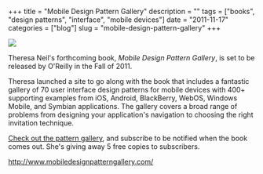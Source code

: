 +++
title = "Mobile Design Pattern Gallery"
description = ""
tags = ["books", "design patterns", "interface", "mobile devices"]
date = "2011-11-17"
categories = ["blog"]
slug = "mobile-design-pattern-gallery"
+++



  <div class="notebook-screenshot"><a href="http://www.mobiledesignpatterngallery.com/"><img src="http://media.konigi.com/bluga/wt4ec52d23221b4_large.jpg"/></a></div><p>Theresa Neil's forthcoming book, <em>Mobile Design Pattern Gallery</em>, is set to be released by O'Reilly in the Fall of 2011.</p>

<p>Theresa launched a site to go along with the book that includes a fantastic gallery of 70 user interface design patterns for mobile devices with 400+ supporting examples from iOS, Android, BlackBerry, WebOS, Windows Mobile, and Symbian applications. The gallery covers a broad range of problems from designing your application's navigation to choosing the right invitation technique.</p>

<p><a href="http://www.mobiledesignpatterngallery.com/mobile-patterns.php">Check out the pattern gallery</a>, and subscribe to be notified when the book comes out. She's giving away 5 free copies to subscribers.</p>


  <a href="http://www.mobiledesignpatterngallery.com/">http://www.mobiledesignpatterngallery.com/</a>
